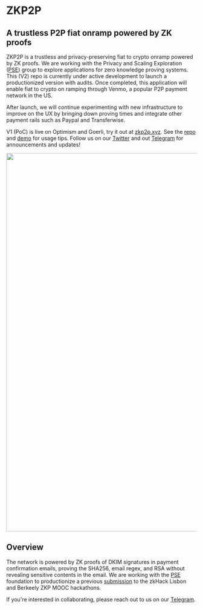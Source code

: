 # ZKP2P

## A trustless P2P fiat onramp powered by ZK proofs

ZKP2P is a trustless and privacy-preserving fiat to crypto onramp powered by ZK proofs. We are working with the Privacy and Scaling Exploration ([PSE](https://pse.dev/projects/zkp2p)) group to explore applications for zero knowledge proving systems. This (V2) repo is currently under active development to launch a productionized version with audits. Once completed, this application will enable fiat to crypto on ramping through Venmo, a popular P2P payment network in the US.

After launch, we will continue experimenting with new infrastructure to improve on the UX by bringing down proving times and integrate other payment rails such as Paypal and Transferwise.

V1 (PoC) is live on Optimism and Goerli, try it out at [zkp2p.xyz](https://zkp2p.xyz/). See the [repo](https://github.com/zkp2p/zk-p2p-v1) and [demo](https://drive.google.com/file/d/1CaPoVMrZUEuvsFhXLLI9D1wUXevqSwkT/view?usp=drive_link) for usage tips.
Follow us on our [Twitter](https://twitter.com/zkp2p) and out [Telegram](https://t.me/+XDj9FNnW-xs5ODNl) for announcements and updates!

<img width="1000" align="center" src="https://user-images.githubusercontent.com/6797244/229355494-3f9fd4aa-76a2-4219-b294-88e356e43345.jpeg"/>

## Overview
The network is powered by ZK proofs of DKIM signatures in payment confirmation emails, proving the SHA256, email regex, and RSA without revealing sensitive contents in the email. We are working with the [PSE](https://appliedzkp.org/) foundation to productionize a previous [submission](https://github.com/zkp2p/zk-p2p-v1) to the zkHack Lisbon and Berkeely ZKP MOOC hackathons.

If you're interested in collaborating, please reach out to us on our [Telegram](https://t.me/+XDj9FNnW-xs5ODNl).
